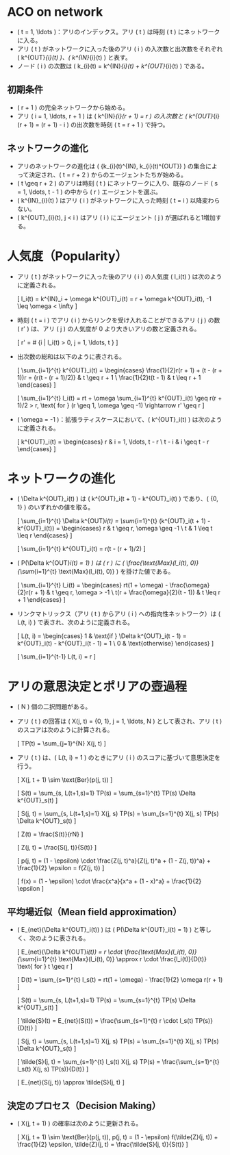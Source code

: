 # ACO on network

- \( t = 1, \ldots \)：アリのインデックス。アリ \( t \) は時刻 \( t \) にネットワークに入る。
- アリ \( t \) がネットワークに入った後のアリ \( i \) の入次数と出次数をそれぞれ \( k^{OUT}_{i}(t) \)、\( k^{IN}_{i}(t) \) と表す。
- ノード \( i \) の次数は \( k_{i}(t) = k^{IN}_{i}(t) + k^{OUT}_{i}(t) \) である。

## 初期条件

- \( r + 1 \) の完全ネットワークから始める。
- アリ \( i = 1, \ldots, r + 1 \) は \( k^{IN}_{i}(r + 1) = r \) の入次数と \( k^{OUT}_{i}(r + 1) = (r + 1) - i \) の出次数を時刻 \( t = r + 1 \) で持つ。

## ネットワークの進化

- アリのネットワークの進化は \( \{k_{i}(t)^{IN}, k_{i}(t)^{OUT}\} \) の集合によって決定され、\( t = r + 2 \) からのエージェントたちが始める。
- \( t \geq r + 2 \) のアリは時刻 \( t \) にネットワークに入り、既存のノード \( s = 1, \ldots, t - 1 \) の中から \( r \) エージェントを選ぶ。
- \( k^{IN}_{i}(t) \) はアリ \( i \) がネットワークに入った時刻 \( t = i \) 以降変わらない。
- \( k^{OUT}_{i}(t), j < i \) はアリ \( i \) にエージェント \( j \) が選ばれると1増加する。

# 人気度（Popularity）

- アリ \( t \) がネットワークに入った後のアリ \( i \) の人気度 \( l_i(t) \) は次のように定義される。

  \[
  l_i(t) = k^{IN}_i + \omega k^{OUT}_i(t) = r + \omega k^{OUT}_i(t), -1 \leq \omega < \infty
  \]

- 時刻 \( t = i \) でアリ \( i \) からリンクを受け入れることができるアリ \( j \) の数 \( r' \) は、アリ \( j \) の人気度が 0 より大きいアリの数と定義される。

  \[
  r' = \# \{i | l_i(t) > 0, j = 1, \ldots, t \}
  \]

- 出次数の総和は以下のように表される。

  \[
  \sum_{i=1}^{t} k^{OUT}_i(t) =
  \begin{cases}
  \frac{1}{2}r(r + 1) + (t - (r + 1))r = {r(t - (r + 1)/2)} & t \geq r + 1 \\
  \frac{1}{2}t(t - 1) & t \leq r + 1
  \end{cases}
  \]

  \[
  \sum_{i=1}^{t} l_i(t) = rt + \omega \sum_{i=1}^{t} k^{OUT}_i(t) \geq r(r + 1)/2 > r, \text{ for } (r \geq 1, \omega \geq -1) \rightarrow r' \geq r
  \]

- \( \omega = -1 \)：拡張ラティスケースにおいて、\( k^{OUT}_i(t) \) は次のように定義される。

  \[
  k^{OUT}_i(t) =
  \begin{cases}
  r & i = 1, \ldots, t - r \\
  t - i & i \geq t - r
  \end{cases}
  \]

# ネットワークの進化

- \( \Delta k^{OUT}_i(t) \) は \( k^{OUT}_i(t + 1) - k^{OUT}_i(t) \) であり、\( \{0, 1\} \) のいずれかの値を取る。

  \[
  \sum_{i=1}^{t} \Delta k^{OUT}_i(t) = \sum_{i=1}^{t} (k^{OUT}_i(t + 1) - k^{OUT}_i(t)) =
  \begin{cases}
  r & t \geq r, \omega \geq -1 \\
  t & 1 \leq t \leq r
  \end{cases}
  \]

  \[
  \sum_{i=1}^{t} k^{OUT}_i(t) = r(t - (r + 1)/2)
  \]

- \( P(\Delta k^{OUT}_i(t) = 1) \) は \( r \) に \( \frac{\text{Max}(l_i(t), 0)}{\sum_{i=1}^{t} \text{Max}(l_i(t), 0)} \) を掛けた値である。

  \[
  \sum_{i=1}^{t} l_i(t) =
  \begin{cases}
  rt(1 + \omega) - \frac{\omega}{2}r(r + 1) & t \geq r, \omega > -1 \\
  t(r + \frac{\omega}{2}(t - 1)) & t \leq r + 1
  \end{cases}
  \]

- リンクマトリックス（アリ \( t \) からアリ \( i \) への指向性ネットワーク）は \( L(t, i) \) で表され、次のように定義される。

  \[
  L(t, i) =
  \begin{cases}
  1 & \text{if } \Delta k^{OUT}_i(t - 1) = k^{OUT}_i(t) - k^{OUT}_i(t - 1) = 1 \\
  0 & \text{otherwise}
  \end{cases}
  \]

  \[
  \sum_{i=1}^{t-1} L(t, i) = r
  \]

# アリの意思決定とポリアの壺過程

- \( N \) 個の二択問題がある。
- アリ \( t \) の回答は \( X(j, t) = \{0, 1\}, j = 1, \ldots, N \) として表され、アリ \( t \) のスコアは次のように計算される。

  \[
  TP(t) = \sum_{j=1}^{N} X(j, t)
  \]

- アリ \( t \) は、\( L(t, i) = 1 \) のときにアリ \( i \) のスコアに基づいて意思決定を行う。

  \[
  X(j, t + 1) \sim \text{Ber}(p(j, t))
  \]

  \[
  S(t) = \sum_{s, L(t+1,s)=1} TP(s) = \sum_{s=1}^{t} TP(s) \Delta k^{OUT}_s(t)
  \]

  \[
  S(j, t) = \sum_{s, L(t+1,s)=1} X(j, s) TP(s) = \sum_{s=1}^{t} X(j, s) TP(s) \Delta k^{OUT}_s(t)
  \]

  \[
  Z(t) = \frac{S(t)}{rN}
  \]

  \[
  Z(j, t) = \frac{S(j, t)}{S(t)}
  \]

  \[
  p(j, t) = (1 - \epsilon) \cdot \frac{Z(j, t)^a}{Z(j, t)^a + (1 - Z(j, t))^a} + \frac{1}{2} \epsilon = f(Z(j, t))
  \]

  \[
  f(x) = (1 - \epsilon) \cdot \frac{x^a}{x^a + (1 - x)^a} + \frac{1}{2} \epsilon
  \]

## 平均場近似（Mean field approximation）

- \( E_{net}(\Delta k^{OUT}_i(t)) \) は \( P(\Delta k^{OUT}_i(t) = 1) \) と等しく、次のように表される。

  \[
  E_{net}(\Delta k^{OUT}_i(t)) = r \cdot \frac{\text{Max}(l_i(t), 0)}{\sum_{i=1}^{t} \text{Max}(l_i(t), 0)} \approx r \cdot \frac{l_i(t)}{D(t)} \text{ for } t \geq r
  \]

  \[
  D(t) = \sum_{s=1}^{t} l_s(t) = rt(1 + \omega) - \frac{1}{2} \omega r(r + 1)
  \]

  \[
  S(t) = \sum_{s, L(t+1,s)=1} TP(s) = \sum_{s=1}^{t} TP(s) \Delta k^{OUT}_s(t)
  \]

  \[
  \tilde{S}(t) = E_{net}(S(t)) = \frac{\sum_{s=1}^{t} r \cdot l_s(t) TP(s)}{D(t)}
  \]

  \[
  S(j, t) = \sum_{s, L(t+1,s)=1} X(j, s) TP(s) = \sum_{s=1}^{t} X(j, s) TP(s) \Delta k^{OUT}_s(t)
  \]

  \[
  \tilde{S}(j, t) = \sum_{s=1}^{t} l_s(t) X(j, s) TP(s) = \frac{\sum_{s=1}^{t} l_s(t) X(j, s) TP(s)}{D(t)}
  \]

  \[
  E_{net}(S(j, t)) \approx \tilde{S}(j, t)
  \]

## 決定のプロセス（Decision Making）

- \( X(j, t + 1) \) の確率は次のように更新される。

  \[
  X(j, t + 1) \sim \text{Ber}(p(j, t)), p(j, t) = (1 - \epsilon) f(\tilde{Z}(j, t)) + \frac{1}{2} \epsilon, \tilde{Z}(j, t) = \frac{\tilde{S}(j, t)}{S(t)}
  \]
